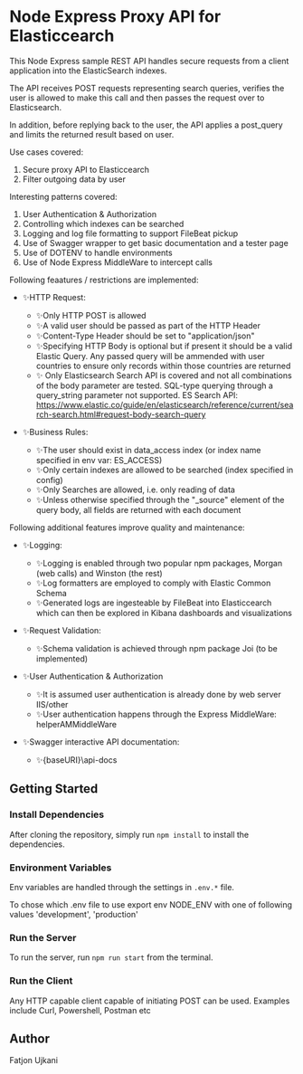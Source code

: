 # Node Express Proxy API for Elasticcearch

This Node Express sample REST API handles secure requests from a client application  into the ElasticSearch indexes.

The API receives POST requests representing search queries, verifies the user is allowed to make this call and then passes the request over to Elasticsearch.

In addition, before replying back to the user, the API applies a post_query and limits the returned result based on user.

Use cases covered:
1. Secure proxy API to Elasticcearch
2. Filter outgoing data by user

Interesting patterns covered:
1. User Authentication & Authorization
2. Controlling which indexes can be searched
3. Logging and log file formatting to support FileBeat pickup
4. Use of Swagger wrapper to get basic documentation and a tester page
5. Use of DOTENV to handle environments
6. Use of Node Express MiddleWare to intercept calls


Following feaatures / restrictions are implemented:

- ✨HTTP Request:
    - ✨Only HTTP POST is allowed
    - ✨A valid user should be passed as part of the HTTP Header
    - ✨Content-Type Header should be set to "application/json"
    - ✨Specifying  HTTP Body is optional but if present it should be a valid Elastic Query. Any passed query will be ammended with user countries to ensure only records within those countries are returned
    - ✨ Only Elasticsearch Search API is covered and not all combinations of the body parameter are tested. SQL-type querying through a query_string parameter not supported. ES Search API:
    https://www.elastic.co/guide/en/elasticsearch/reference/current/search-search.html#request-body-search-query

- ✨Business Rules:
    - ✨The user should exist in data_access index (or index name specified in env var: ES_ACCESS)
    - ✨Only certain indexes are allowed to be searched (index specified in config)
    - ✨Only Searches are allowed, i.e. only reading of data
    - ✨Unless otherwise specified through the "_source" element of the query body, all fields are returned with each document


Following additional features improve quality and maintenance:

- ✨Logging:
    - ✨Logging is enabled through two popular npm packages, Morgan (web calls) and Winston (the rest)
    - ✨Log formatters are employed to comply with Elastic Common Schema
    - ✨Generated logs are ingesteable by FileBeat into Elasticcearch which can then be explored in Kibana dashboards and visualizations

- ✨Request Validation:
    - ✨Schema validation is achieved through npm package Joi (to be implemented)

- ✨User Authentication & Authorization
    - ✨It is assumed user authentication is already done by web server IIS/other
    - ✨User authentication happens through the Express MiddleWare: helperAMMiddleWare

- ✨Swagger interactive API documentation:
    - ✨{baseURI}\api-docs

## Getting Started

### Install Dependencies

After cloning the repository, simply run `npm install` to install the dependencies.

### Environment Variables


Env variables are handled through the settings in `.env.*` file. 

To chose which .env file to use export env NODE_ENV with one of following values 'development', 'production'


### Run the Server

To run the server, run `npm run start` from the terminal.

### Run the Client

Any HTTP capable client capable of initiating POST can be used. Examples include Curl, Powershell, Postman etc


## Author

Fatjon Ujkani

